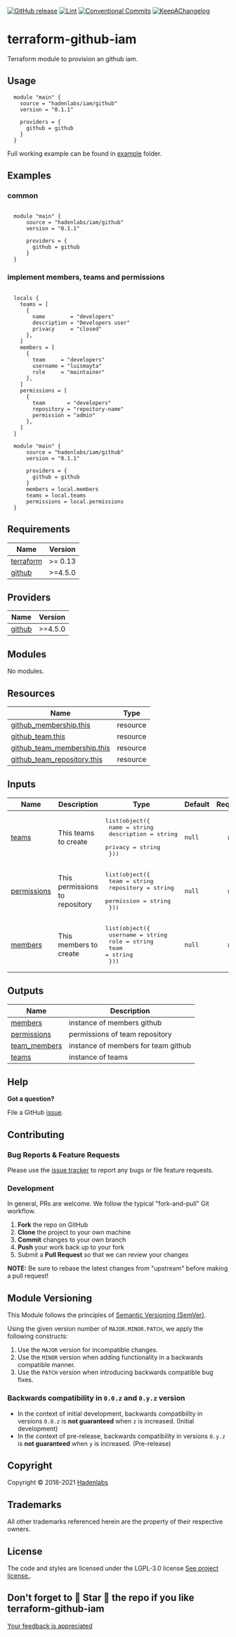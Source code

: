<!--


  ** DO NOT EDIT THIS FILE
  **
  ** 1) Make all changes to `README.yaml`
  ** 2) Run`make readme` to rebuild this file.
  **
  ** (We maintain HUNDREDS of open source projects. This is how we maintain our sanity.)
  **


  -->

 

 [![GitHub release](https://img.shields.io/github/release/hadenlabs/terraform-github-iam?style=flat-square)](https://github.com/hadenlabs/terraform-github-iam/releases/latest) [![Lint](https://img.shields.io/github/workflow/status/hadenlabs/terraform-github-iam/lint-code)](https://github.com/hadenlabs/terraform-github-iam/actions?workflow=lint-code) [![Conventional Commits](https://img.shields.io/badge/Conventional%20Commits-1.0.0-yellow)](https://conventionalcommits.org) [![KeepAChangelog](https://img.shields.io/badge/Keep%20A%20Changelog-1.0.0-%23E05735)](https://keepachangelog.com)

# terraform-github-iam

 Terraform module to provision an github iam. 

















## Usage

```hcl
  module "main" {
    source = "hadenlabs/iam/github"
    version = "0.1.1"

    providers = {
      github = github
    }
  }
```

Full working example can be found in [example](./example) folder.






## Examples

### common

```hcl

  module "main" {
      source = "hadenlabs/iam/github"
      version = "0.1.1"

      providers = {
        github = github
      }
  }

```

### implement members, teams and permissions

```hcl

  locals {
    teams = [
      {
        name        = "developers"
        description = "Developers user"
        privacy     = "closed"
      },
    ]
    members = [
      {
        team     = "developers"
        username = "luismayta"
        role     = "maintainer"
      },
    ]
    permissions = [
      {
        team       = "developers"
        repository = "repoitory-name"
        permission = "admin"
      },
    ]
  }

  module "main" {
      source = "hadenlabs/iam/github"
      version = "0.1.1"

      providers = {
        github = github
      }
      members = local.members
      teams = local.teams
      permissions = local.permissions
  }

```



 <!-- BEGIN_TF_DOCS -->
## Requirements

| Name | Version |
|------|---------|
| <a name="requirement_terraform"></a> [terraform](#requirement\_terraform) | >= 0.13 |
| <a name="requirement_github"></a> [github](#requirement\_github) | >=4.5.0 |

## Providers

| Name | Version |
|------|---------|
| <a name="provider_github"></a> [github](#provider\_github) | >=4.5.0 |

## Modules

No modules.

## Resources

| Name | Type |
|------|------|
| [github_membership.this](https://registry.terraform.io/providers/integrations/github/latest/docs/resources/membership) | resource |
| [github_team.this](https://registry.terraform.io/providers/integrations/github/latest/docs/resources/team) | resource |
| [github_team_membership.this](https://registry.terraform.io/providers/integrations/github/latest/docs/resources/team_membership) | resource |
| [github_team_repository.this](https://registry.terraform.io/providers/integrations/github/latest/docs/resources/team_repository) | resource |

## Inputs

| Name | Description | Type | Default | Required |
|------|-------------|------|---------|:--------:|
| <a name="input_teams"></a> [teams](#input\_teams) | This teams to create | <pre>list(object({<br>    name        = string<br>    description = string<br>    privacy     = string<br>  }))</pre> | `null` | no |
| <a name="input_permissions"></a> [permissions](#input\_permissions) | This permissions to repository | <pre>list(object({<br>    team       = string<br>    repository = string<br>    permission = string<br>  }))</pre> | `null` | no |
| <a name="input_members"></a> [members](#input\_members) | This members to create | <pre>list(object({<br>    username = string<br>    role     = string<br>    team     = string<br>  }))</pre> | `null` | no |

## Outputs

| Name | Description |
|------|-------------|
| <a name="output_members"></a> [members](#output\_members) | instance of members github |
| <a name="output_permissions"></a> [permissions](#output\_permissions) | permissions of team repository |
| <a name="output_team_members"></a> [team\_members](#output\_team\_members) | instance of members for team github |
| <a name="output_teams"></a> [teams](#output\_teams) | instance of teams |
<!-- END_TF_DOCS -->





## Help

**Got a question?**

File a GitHub [issue](https://github.com/hadenlabs/terraform-github-iam/issues).

## Contributing

### Bug Reports & Feature Requests

Please use the [issue tracker](https://github.com/hadenlabs/terraform-github-iam/issues) to report any bugs or file feature requests.

### Development

In general, PRs are welcome. We follow the typical "fork-and-pull" Git workflow.

1.  **Fork** the repo on GitHub
2.  **Clone** the project to your own machine
3.  **Commit** changes to your own branch
4.  **Push** your work back up to your fork
5.  Submit a **Pull Request** so that we can review your changes

**NOTE:** Be sure to rebase the latest changes from "upstream" before making a pull request!

## Module Versioning

This Module follows the principles of [Semantic Versioning (SemVer)](https://semver.org/).

Using the given version number of `MAJOR.MINOR.PATCH`, we apply the following constructs:

1. Use the `MAJOR` version for incompatible changes.
1. Use the `MINOR` version when adding functionality in a backwards compatible manner.
1. Use the `PATCH` version when introducing backwards compatible bug fixes.

### Backwards compatibility in `0.0.z` and `0.y.z` version

- In the context of initial development, backwards compatibility in versions `0.0.z` is **not guaranteed** when `z` is
  increased. (Initial development)
- In the context of pre-release, backwards compatibility in versions `0.y.z` is **not guaranteed** when `y` is
  increased. (Pre-release)




## Copyright

Copyright © 2018-2021 [Hadenlabs](https://hadenlabs.com)



## Trademarks

All other trademarks referenced herein are the property of their respective owners.






## License

The code and styles are licensed under the LGPL-3.0 license [See project license.](LICENSE).



## Don't forget to 🌟 Star 🌟 the repo if you like terraform-github-iam

[Your feedback is appreciated](https://github.com/hadenlabs/terraform-github-iam/issues)
